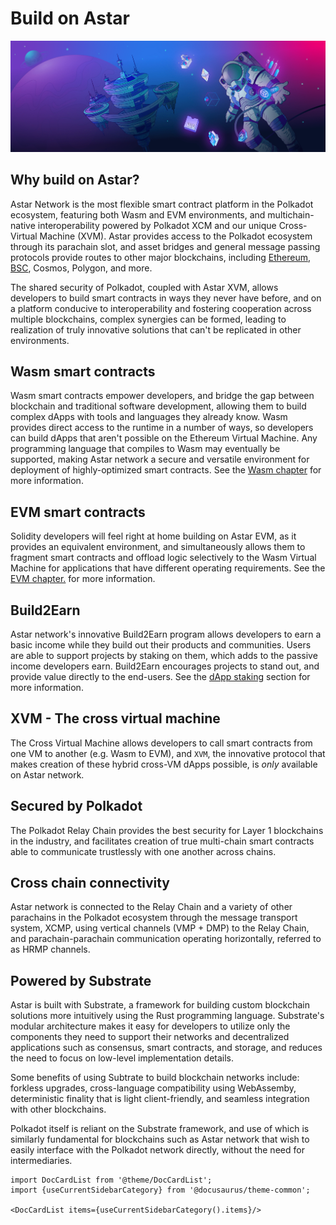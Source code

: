 # Build on Astar
![Documentation of all the resources builders need in order to start testing, deploying and interacting with smart contracts on the Astar network](assets/build.png)


## Why build on Astar?

Astar Network is the most flexible smart contract platform in the Polkadot ecosystem, featuring both Wasm and EVM environments, and multichain-native interoperability powered by Polkadot XCM and our unique Cross-Virtual Machine (XVM). Astar provides access to the Polkadot ecosystem through its parachain slot, and asset bridges and general message passing protocols provide routes to other major blockchains, including [Ethereum](https://cbridge.celer.network/#/transfer), [BSC](https://cbridge.celer.network/#/transfer), Cosmos, Polygon, and more. 

The shared security of Polkadot, coupled with Astar XVM, allows developers to build smart contracts in ways they never have before, and on a platform conducive to interoperability and fostering cooperation across multiple blockchains, complex synergies can be formed, leading to realization of truly innovative solutions that can't be replicated in other environments.

## Wasm smart contracts
Wasm smart contracts empower developers, and bridge the gap between blockchain and traditional software development, allowing them to build complex dApps with tools and languages they already know. Wasm provides direct access to the runtime in a number of ways, so developers can build dApps that aren't possible on the Ethereum Virtual Machine. Any programming language that compiles to Wasm may eventually be supported, making Astar network a secure and versatile environment for deployment of highly-optimized smart contracts. See the [Wasm chapter](/docs/build/wasm) for more information.

## EVM smart contracts
Solidity developers will feel right at home building on Astar EVM, as it provides an equivalent environment, and simultaneously allows them to fragment smart contracts and offload logic selectively to the Wasm Virtual Machine for applications that have different operating requirements. See the [EVM chapter.](/docs/build/evm) for more information.

## Build2Earn
Astar network's innovative Build2Earn program allows developers to earn a basic income while they build out their products and communities. Users are able to support projects by staking on them, which adds to the passive income developers earn. Build2Earn encourages projects to stand out, and provide value directly to the end-users. See the [dApp staking](/docs/dapp-staking/#dapp-staking--web3) section for more information.

## XVM - The cross virtual machine
The Cross Virtual Machine allows developers to call smart contracts from one VM to another (e.g. Wasm to EVM), and `XVM`, the innovative protocol that makes creation of these hybrid cross-VM dApps possible, is *only* available on Astar network.

## Secured by Polkadot
The Polkadot Relay Chain provides the best security for Layer 1 blockchains in the industry, and facilitates creation of true multi-chain smart contracts able to communicate trustlessly with one another across chains.

## Cross chain connectivity
Astar network is connected to the Relay Chain and a variety of other parachains in the Polkadot ecosystem through the message transport system, XCMP, using vertical channels (VMP + DMP) to the Relay Chain, and parachain-parachain communication operating horizontally, referred to as HRMP channels.

## Powered by Substrate
Astar is built with Substrate, a framework for building custom blockchain solutions more intuitively using the Rust programming language. Substrate's modular architecture makes it easy for developers to utilize only the components they need to support their networks and decentralized applications such as consensus, smart contracts, and storage, and reduces the need to focus on low-level implementation details. 

Some benefits of using Subtrate to build blockchain networks include: forkless upgrades, cross-language compatibility using WebAssemby, deterministic finality that is light client-friendly, and seamless integration with other blockchains.

Polkadot itself is reliant on the Substrate framework, and use of which is similarly fundamental for blockchains such as Astar network that wish to easily interface with the Polkadot network directly, without the need for intermediaries.

```mdx-code-block
import DocCardList from '@theme/DocCardList';
import {useCurrentSidebarCategory} from '@docusaurus/theme-common';

<DocCardList items={useCurrentSidebarCategory().items}/>
```

